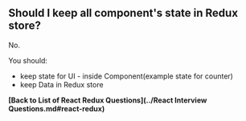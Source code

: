 ## Should I keep all component's state in Redux store?
No.

You should:
* keep state for UI - inside Component(example state for counter)
* keep Data in Redux store

**[Back to List of React Redux Questions](../React Interview Questions.md#react-redux)**
